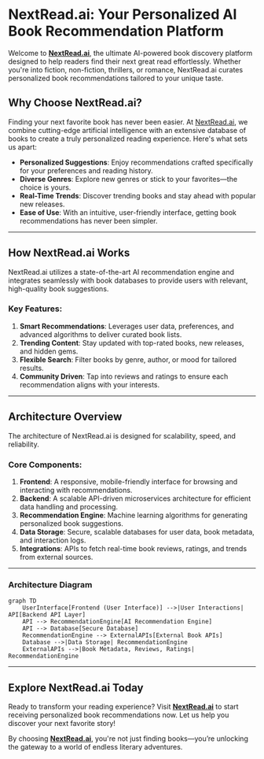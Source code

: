 # NextRead.ai: Your Personalized AI Book Recommendation Platform

Welcome to **[NextRead.ai](https://nextread.ai)**, the ultimate AI-powered book discovery platform designed to help readers find their next great read effortlessly. Whether you're into fiction, non-fiction, thrillers, or romance, NextRead.ai curates personalized book recommendations tailored to your unique taste.

## Why Choose NextRead.ai?

Finding your next favorite book has never been easier. At [NextRead.ai](https://nextread.ai), we combine cutting-edge artificial intelligence with an extensive database of books to create a truly personalized reading experience. Here's what sets us apart:

- **Personalized Suggestions**: Enjoy recommendations crafted specifically for your preferences and reading history.
- **Diverse Genres**: Explore new genres or stick to your favorites—the choice is yours.
- **Real-Time Trends**: Discover trending books and stay ahead with popular new releases.
- **Ease of Use**: With an intuitive, user-friendly interface, getting book recommendations has never been simpler.

---

## How NextRead.ai Works

NextRead.ai utilizes a state-of-the-art AI recommendation engine and integrates seamlessly with book databases to provide users with relevant, high-quality book suggestions. 

### Key Features:

1. **Smart Recommendations**: Leverages user data, preferences, and advanced algorithms to deliver curated book lists.
2. **Trending Content**: Stay updated with top-rated books, new releases, and hidden gems.
3. **Flexible Search**: Filter books by genre, author, or mood for tailored results.
4. **Community Driven**: Tap into reviews and ratings to ensure each recommendation aligns with your interests.

---

## Architecture Overview

The architecture of NextRead.ai is designed for scalability, speed, and reliability.

### Core Components:

1. **Frontend**: A responsive, mobile-friendly interface for browsing and interacting with recommendations.
2. **Backend**: A scalable API-driven microservices architecture for efficient data handling and processing.
3. **Recommendation Engine**: Machine learning algorithms for generating personalized book suggestions.
4. **Data Storage**: Secure, scalable databases for user data, book metadata, and interaction logs.
5. **Integrations**: APIs to fetch real-time book reviews, ratings, and trends from external sources.

---

### Architecture Diagram

```mermaid
graph TD
    UserInterface[Frontend (User Interface)] -->|User Interactions| API[Backend API Layer]
    API --> RecommendationEngine[AI Recommendation Engine]
    API --> Database[Secure Database]
    RecommendationEngine --> ExternalAPIs[External Book APIs]
    Database -->|Data Storage| RecommendationEngine
    ExternalAPIs -->|Book Metadata, Reviews, Ratings| RecommendationEngine
```

---

## Explore NextRead.ai Today

Ready to transform your reading experience? Visit **[NextRead.ai](https://nextread.ai)** to start receiving personalized book recommendations now. Let us help you discover your next favorite story!

By choosing **[NextRead.ai](https://nextread.ai)**, you're not just finding books—you’re unlocking the gateway to a world of endless literary adventures.
